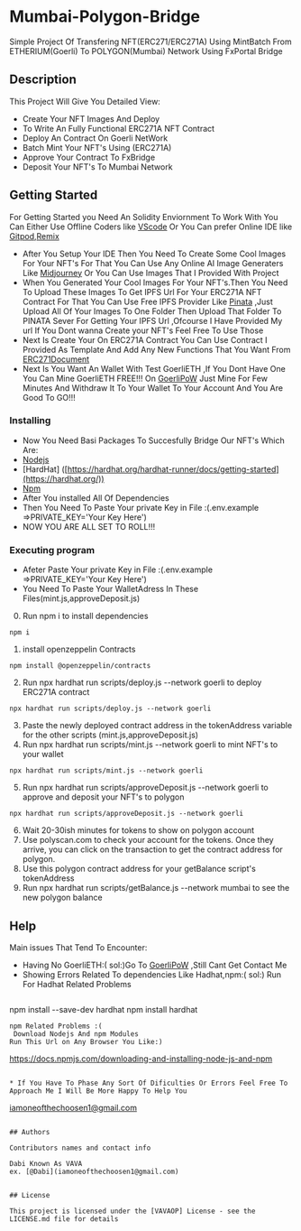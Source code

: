 # Mumbai-Polygon-Bridge
Simple Project Of Transfering NFT(ERC271/ERC271A) Using MintBatch From ETHERIUM(Goerli) To POLYGON(Mumbai) Network Using FxPortal Bridge

## Description
This Project Will Give You Detailed View:
* Create Your NFT Images And Deploy
* To Write An Fully Functional ERC271A NFT Contract
* Deploy An Contract On Goerli NetWork
* Batch Mint Your NFT's Using (ERC271A)
* Approve Your Contract To FxBridge
* Deposit Your NFT's To Mumbai Network

## Getting Started
For Getting Started you Need An Solidity Enviornment To Work With You Can Either Use Offline Coders like [VScode](https://code.visualstudio.com/) Or You Can prefer Online IDE like [Gitpod](https://www.gitpod.io/),[Remix](https://remix.ethereum.org/)
* After You Setup Your IDE Then You Need To Create Some Cool Images For Your NFT's For That You Can Use Any Online AI Image Generaters Like [Midjourney](https://www.midjourney.com/) Or You Can Use Images That I Provided With Project
* When You Generated Your Cool Images For Your NFT's.Then You Need To Upload These Images To Get IPFS Url For Your ERC271A NFT Contract For That You Can Use Free IPFS Provider Like [Pinata](https://www.pinata.cloud/) ,Just Upload All Of Your Images To One Folder Then Upload That Folder To PINATA Sever For Getting Your IPFS Url ,Ofcourse I Have Provided My url If You Dont wanna Create your NFT's Feel Free To Use Those
* Next Is Create Your On ERC271A Contract You Can Use Contract I Provided As Template And Add Any New Functions That You Want From [ERC271Document](https://github.com/chiru-labs/ERC721A/blob/main/contracts/ERC721A.sol)
* Next Is You Want An Wallet With Test GoerliETH ,If You Dont Have One You Can Mine GoerliETH FREE!!! On [GoerliPoW](https://goerli-faucet.pk910.de/) Just Mine For Few Minutes And Withdraw It To Your Wallet To Your Account And You Are Good To GO!!!   
### Installing

* Now You Need Basi Packages To Succesfully Bridge Our NFT's Which Are:
* [Nodejs](https://nodejs.org/en/download/current)
* [HardHat] ([https://hardhat.org/hardhat-runner/docs/getting-started](https://hardhat.org/))
* [Npm](https://www.npmjs.com/package/npm)
* After You installed All Of Dependencies
* Then You Need To Paste Your private Key in File :(.env.example =>PRIVATE_KEY='Your Key Here')
* NOW YOU ARE ALL SET TO ROLL!!!

### Executing program

* Afeter Paste Your private Key in File :(.env.example =>PRIVATE_KEY='Your Key Here')
* You Need To Paste Your WalletAdress In These Files(mint.js,approveDeposit.js)
0. Run npm i to install dependencies
```
npm i
```
1. install openzeppelin Contracts
```
npm install @openzeppelin/contracts
```
2. Run npx hardhat run scripts/deploy.js --network goerli to deploy ERC271A contract
```
npx hardhat run scripts/deploy.js --network goerli
```
3. Paste the newly deployed contract address in the tokenAddress variable for the other scripts
(mint.js,approveDeposit.js)
4. Run npx hardhat run scripts/mint.js --network goerli to mint NFT's to your wallet
```
npx hardhat run scripts/mint.js --network goerli
```
5. Run npx hardhat run scripts/approveDeposit.js --network goerli to approve and deposit your NFT's to polygon
```
npx hardhat run scripts/approveDeposit.js --network goerli
```
6. Wait 20-30ish minutes for tokens to show on polygon account
7. Use polyscan.com to check your account for the tokens. Once they arrive, you can click on the transaction to get the contract address for polygon.
8. Use this polygon contract address for your getBalance script's tokenAddress
9. Run npx hardhat run scripts/getBalance.js --network mumbai to see the new polygon balance

## Help
Main issues That Tend To Encounter:
* Having No GoerliETH:(
 sol:)Go To [GoerliPoW](https://goerli-faucet.pk910.de/) ,Still Cant Get Contact Me
* Showing Errors Related To dependencies Like Hadhat,npm:(
   sol:) Run For Hadhat Related Problems
  ```
npm install --save-dev hardhat
npm install hardhat
```
npm Related Problems :(
 Download Nodejs And npm Modules
Run This Url on Any Browser You Like:)
```
https://docs.npmjs.com/downloading-and-installing-node-js-and-npm
```
  
* If You Have To Phase Any Sort Of Dificulties Or Errors Feel Free To Approach Me I Will Be More Happy To Help You
```
iamoneofthechoosen1@gmail.com
```

## Authors

Contributors names and contact info

Dabi Known As VAVA
ex. [@Dabi](iamoneofthechoosen1@gmail.com)


## License

This project is licensed under the [VAVAOP] License - see the LICENSE.md file for details
